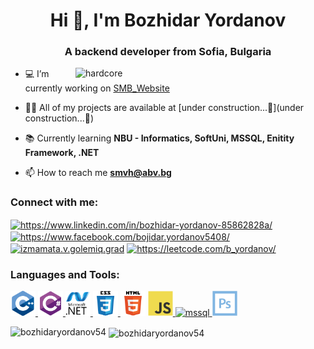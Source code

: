 <h1 align="center">Hi 👋, I'm Bozhidar Yordanov</h1>
<h3 align="center">A backend developer from Sofia, Bulgaria</h3>
<img align="right" alt="hardcore" width="400" src="https://media.tenor.com/kq7GyBPPIj0AAAAd/sweaty-speedrunner.gif">

- 💻 I’m currently working on [SMB_Website](https://smb-vt.com)

- 👨‍💻 All of my projects are available at [under construction...👷](under construction...👷)

- 📚 Currently learning **NBU - Informatics, SoftUni, MSSQL, Enitity Framework, .NET**

- 📫 How to reach me **smvh@abv.bg**

<h3 align="left">Connect with me:</h3>
<p align="left">
<a href="https://linkedin.com/in/https://www.linkedin.com/in/bozhidar-yordanov-85862828a/" target="blank"><img align="center" src="https://raw.githubusercontent.com/rahuldkjain/github-profile-readme-generator/master/src/images/icons/Social/linked-in-alt.svg" alt="https://www.linkedin.com/in/bozhidar-yordanov-85862828a/" height="30" width="40" /></a>
<a href="https://fb.com/https://www.facebook.com/bojidar.yordanov5408/" target="blank"><img align="center" src="https://raw.githubusercontent.com/rahuldkjain/github-profile-readme-generator/master/src/images/icons/Social/facebook.svg" alt="https://www.facebook.com/bojidar.yordanov5408/" height="30" width="40" /></a>
<a href="https://instagram.com/izmamata.v.golemiq.grad" target="blank"><img align="center" src="https://raw.githubusercontent.com/rahuldkjain/github-profile-readme-generator/master/src/images/icons/Social/instagram.svg" alt="izmamata.v.golemiq.grad" height="30" width="40" /></a>
<a href="https://www.leetcode.com/https://leetcode.com/b_yordanov/" target="blank"><img align="center" src="https://raw.githubusercontent.com/rahuldkjain/github-profile-readme-generator/master/src/images/icons/Social/leet-code.svg" alt="https://leetcode.com/b_yordanov/" height="30" width="40" /></a>
</p>

<h3 align="left">Languages and Tools:</h3>
<p align="left"> <a href="https://www.w3schools.com/cpp/" target="_blank" rel="noreferrer"> <img src="https://raw.githubusercontent.com/devicons/devicon/master/icons/cplusplus/cplusplus-original.svg" alt="cplusplus" width="40" height="40"/> </a> <a href="https://www.w3schools.com/cs/" target="_blank" rel="noreferrer"> <img src="https://raw.githubusercontent.com/devicons/devicon/master/icons/csharp/csharp-original.svg" alt="csharp" width="40" height="40"/> </a> <a href="https://dotnet.microsoft.com/" target="_blank" rel="noreferrer"> <img src="https://raw.githubusercontent.com/devicons/devicon/master/icons/dot-net/dot-net-original-wordmark.svg" alt="dotnet" width="40" height="40"/> </a> <a href="https://www.w3.org/html/" target="_blank" rel="noreferrer"></a> <a href="https://www.w3schools.com/css/" target="_blank" rel="noreferrer"> <img src="https://raw.githubusercontent.com/devicons/devicon/master/icons/css3/css3-original-wordmark.svg" alt="css3" width="40" height="40"/> </a> <img src="https://raw.githubusercontent.com/devicons/devicon/master/icons/html5/html5-original-wordmark.svg" alt="html5" width="40" height="40"/> </a> <a href="https://developer.mozilla.org/en-US/docs/Web/JavaScript" target="_blank" rel="noreferrer"> <img src="https://raw.githubusercontent.com/devicons/devicon/master/icons/javascript/javascript-original.svg" alt="javascript" width="40" height="40"/> </a> <a href="https://www.microsoft.com/en-us/sql-server" target="_blank" rel="noreferrer"> <img src="https://www.svgrepo.com/show/303229/microsoft-sql-server-logo.svg" alt="mssql" width="40" height="40"/> </a> <a href="https://www.photoshop.com/en" target="_blank" rel="noreferrer"> <img src="https://raw.githubusercontent.com/devicons/devicon/master/icons/photoshop/photoshop-line.svg" alt="photoshop" width="40" height="40"/> </a> </p>

<p><img align="left" src="https://github-readme-stats.vercel.app/api/top-langs?username=bozhidaryordanov54&show_icons=true&locale=en&layout=compact" alt="bozhidaryordanov54" /></p>

<p>&nbsp;<img align="center" src="https://github-readme-stats.vercel.app/api?username=bozhidaryordanov54&show_icons=true&locale=en" alt="bozhidaryordanov54" /></p>


